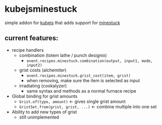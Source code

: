 # kubejsminestuck
 
simple addon for [kubejs](https://www.curseforge.com/minecraft/mc-mods/kubejs) that adds support for [minestuck](https://www.curseforge.com/minecraft/mc-mods/minestuck)

## current features:
- recipe handlers
    - combination (totem lathe / punch designix)
        - `event.recipes.minestuck.combination(output, input1, mode, input2)`
    - grist costs (alchemiter)
        - `event.recipes.minestuck.grist_cost(item, grist)`
        - when removing, make sure the item is selected as input
    - irradiating (cookalyzer)
        - same syntax and methods as a normal furnace recipe
- Global binding for grist amounts
    - `Grist.of(type, amount)` <- gives single grist amount
    - `GristSet.from(grist, grist, ...)` <- combine multiple into one set
- Ability to add new types of grist
    - still unimplemented
